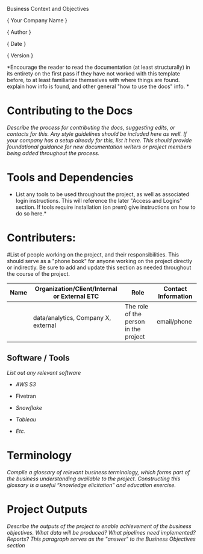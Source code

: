 Business Context and Objectives

{ Your Company Name }

{ Author  }

{ Date }

{ Version }



*Encourage the reader to read the documentation (at least structurally) in its entirety on the first pass if they have not worked with this template before, to at least familiarize themselves with where things are found. explain how info is found, and other general "how to use the docs" info. *

# Contributing to the Docs

*Describe the process for contributing the docs, suggesting edits, or contacts for this. Any style guidelines should be included here as well. If your company has a setup already for this, list it here. This should provide foundational guidance for new documentation writers or project members being added throughout the process.*

# Tools and Dependencies 

* List any tools to be used throughout the project, as well as associated login instructions. This will reference the later "Access and Logins" section. If tools require installation (on prem) give instructions on how to do so here.*

# Contributers:

#List of people working on the project, and their responsibilities. This should serve as a "phone book" for anyone working on the project directly or indirectly. Be sure to add and update this section as needed throughout the course of the project.


| Name | Organization/Client/Internal or External ETC   | Role                                  | Contact Information |
|------|------------------------------------------------|---------------------------------------|---------------------|
|      | data/analytics, Company X, external            | The role of the person in the project | email/phone         |



## Software / Tools

*List out any relevant software*

-   *AWS S3*

-   Fivetran

-   *Snowflake*

-   *Tableau*

-   *Etc.*


# Terminology

*Compile a glossary of relevant business terminology, which forms part
of the business understanding available to the project. Constructing
this glossary is a useful “knowledge elicitation” and education
exercise.*



# Project Outputs

*Describe the outputs of the project to enable achievement of the
business objectives. What data will be produced? What pipelines need
implemented? Reports? This paragraph serves as the "answer" to the Business Objectives section*


